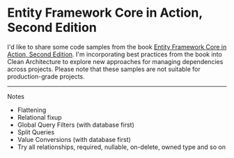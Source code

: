 # Entity Framework Core in Action, Second Edition

I'd like to share some code samples from the book [Entity Framework Core in Action, Second Edition](https://www.manning.com/books/entity-framework-core-in-action-second-edition). I'm incorporating best practices from the book into Clean Architecture to explore new approaches for managing dependencies across projects. Please note that these samples are not suitable for production-grade projects.

---

Notes
- Flattening
- Relational fixup
- Global Query Filters (with database first)
- Split Queries
- Value Conversions (with database first)
- Try all relationships, required, nullable, on-delete, owned type and so on 

